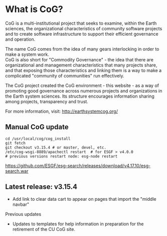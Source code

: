 What is CoG?
============

CoG is a multi-institutional project that seeks to examine, within the Earth sciences, 
the organizational characteristics of community software projects and to create software infrastructure 
to support their efficient governance and operation.

The name CoG comes from the idea of many gears interlocking in order to make a system work.  
CoG is also short for "Commodity Governance" - the idea that there are organizational and management characteristics that many projects share, 
and that exposing those characteristics and linking them is a way to make a complicated "community of communities" run effectively.

The CoG project created the CoG environment - this website - as a way of promoting good governance across numerous projects 
and organizations in the Earth system sciences.  Its structure encourages information sharing among projects, transparency and trust.

For more information, visit: http://earthsystemcog.org/

Manual CoG update
-----------------

```
cd /usr/local/cog/cog_install
git fetch
git checkout v3.15.4 # or master, devel, etc.
/etc/cog-wsgi-8889/apachectl restart  # for ESGF > v4.0.0 
# previous versions restart node: esg-node restart 
```


https://github.com/ESGF/esg-search/releases/download/v4.17.10/esg-search.war

Latest release: v3.15.4
-----------------------

 - Add link to clear data cart to appear on pages that import the "middle navbar"

Previous updates

 - Updates to templates for help information in preparation for the retirement of the CU CoG site.
